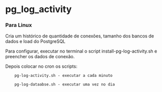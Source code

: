 # pg_log_activity


### Para Linux

Cria um histórico de quantidade de conexões, tamanho dos bancos de dados e load do PostgreSQL


Para configurar, executar no terminal o script install-pg-log-activity.sh e preencher os dados de conexão.


Depois colocar no cron os scripts:

        pg-log-activity.sh - executar a cada minuto

        pg-log-dataabse.sh - executar uma vez no dia
